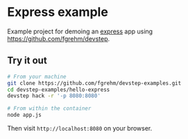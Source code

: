 # Express example

Example project for demoing an [express](http://expressjs.com/) app using
https://github.com/fgrehm/devstep.

## Try it out

```sh
# From your machine
git clone https://github.com/fgrehm/devstep-examples.git
cd devstep-examples/hello-express
devstep hack -r '-p 8080:8080'

# From within the container
node app.js
```

Then visit `http://localhost:8080` on your browser.
